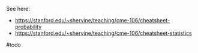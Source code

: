 
See here:
- https://stanford.edu/~shervine/teaching/cme-106/cheatsheet-probability
- https://stanford.edu/~shervine/teaching/cme-106/cheatsheet-statistics

#todo 